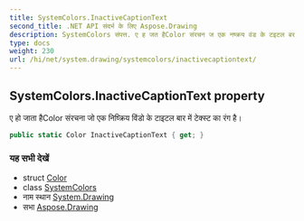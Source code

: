 ```yaml
---
title: SystemColors.InactiveCaptionText
second_title: .NET API संदर्भ के लिए Aspose.Drawing
description: SystemColors संपत्त. ए ह जत हैColor संरचन ज एक नष्क्रय वंड के टइटल बर में टेक्स्ट क रंग है
type: docs
weight: 230
url: /hi/net/system.drawing/systemcolors/inactivecaptiontext/
---
```

## SystemColors.InactiveCaptionText property

ए हो जाता हैColor संरचना जो एक निष्क्रिय विंडो के टाइटल बार में टेक्स्ट का रंग है।

```csharp
public static Color InactiveCaptionText { get; }
```

### यह सभी देखें

* struct [Color](../../color/)
* class [SystemColors](../)
* नाम स्थान [System.Drawing](../../systemcolors/)
* सभा [Aspose.Drawing](../../../)


